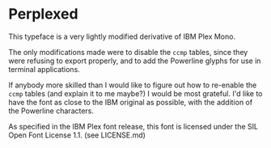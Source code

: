 # Perplexed

This typeface is a very lightly modified derivative of IBM Plex Mono.

The only modifications made were to disable the `ccmp` tables, since
they were refusing to export properly, and to add the Powerline
glyphs for use in terminal applications.

If anybody more skilled than I would like to figure out how to re-enable
the `ccmp` tables (and explain it to me maybe?) I would be most grateful.
I'd like to have the font as close to the IBM original as possible,
with the addition of the Powerline characters.

As specified in the IBM Plex font release, this font is licensed under
the SIL Open Font License 1.1.  (see LICENSE.md)

